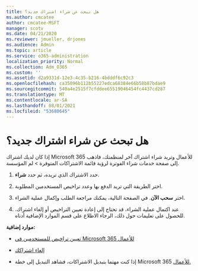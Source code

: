 ```yaml
---
title: هل تبحث عن شراء اشتراك جديد؟
ms.author: cmcatee
author: cmcatee-MSFT
manager: scotv
ms.date: 04/21/2020
ms.reviewer: jmueller, drjones
ms.audience: Admin
ms.topic: article
ms.service: o365-administration
localization_priority: Normal
ms.collection: Adm_O365
ms.custom: ''
ms.assetid: d2a9331d-12e3-4c35-b216-4bdddf6c92c3
ms.openlocfilehash: ca35096b112b55227edca68384e66b58b87bdae9
ms.sourcegitcommit: 540a4e2515f7cfddee65519046454fc4437cd287
ms.translationtype: MT
ms.contentlocale: ar-SA
ms.lasthandoff: 08/01/2021
ms.locfileid: "53680645"
---
```

# <a name="looking-to-buy-a-new-subscription"></a>هل تبحث عن شراء اشتراك جديد؟

إذا كان لديك اشتراك Microsoft 365 للأعمال وتريد شراء اشتراك آخر لمنظمتك، فاذهب إلى صفحة خدمات شراء الفوترة لرؤية قائمة الاشتراكات المتوفرة  \> [](https://go.microsoft.com/fwlink/p/?linkid=868433) لم المؤسسة.
 
1. حدد الاشتراك الذي تريده، ثم حدد **شراء**.

2. اختر الطريقة التي تريد الدفع بها وعدد تراخيص المستخدمين المطلوبة.

3. اختر **سحب الآن**. في الصفحة التالية، يمكنك مراجعة الطلب وإكمال عملية الشراء.

4. عند اكتمال عملية الشراء، قد تحتاج إلى إعادة تعيين التراخيص أو إلغاء اشتراك. للحصول على تعليمات حول ذلك، الرجاء الاطلاع على قسم الموارد الإضافية أدناه.

 **موارد إضافية:**
  
- [تعيين تراخيص للمستخدمين في Microsoft 365 للأعمال](/microsoft-365/admin/add-users/add-users)
    
- [إلغاء اشتراكك](/microsoft-365/commerce/subscriptions/cancel-your-subscription)
    
- إذا كنت مهتما بتبديل الاشتراكات، فشاهد التبديل إلى خطة Microsoft 365 [للأعمال.](/microsoft-365/commerce/subscriptions/switch-to-a-different-plan)